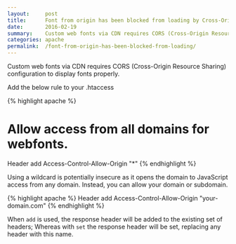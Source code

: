 ```yaml
---
layout:     post
title:      Font from origin has been blocked from loading by Cross-Origin Resource Sharing policy
date:       2016-02-19
summary:    Custom web fonts via CDN requires CORS (Cross-Origin Resource Sharing) configuration to display fonts properly.
categories: apache
permalink:  /font-from-origin-has-been-blocked-from-loading/
---
```


Custom web fonts via CDN requires CORS (Cross-Origin Resource Sharing) configuration to display fonts properly.

Add the below rule to your .htaccess

{% highlight apache %}
# Allow access from all domains for webfonts.
<IfModule mod_headers.c>
  <FilesMatch "\.(ttf|ttc|otf|eot|woff|font.css|css)$">
    Header add Access-Control-Allow-Origin "*"
  </FilesMatch>
</IfModule>
{% endhighlight %}

Using a wildcard is potentially insecure as it opens the domain to JavaScript access from any domain. Instead, you can allow your domain or subdomain.

{% highlight apache %}
Header add Access-Control-Allow-Origin "your-domain.com"
{% endhighlight %}

When `add` is used, the response header will be added to the existing set of headers; Whereas with `set` the response header will be set, replacing any header with this name.
